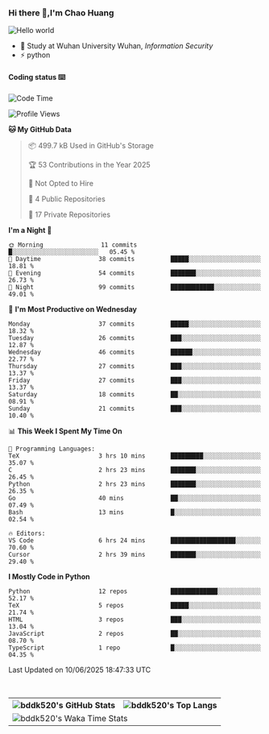### Hi there 👋,I'm Chao Huang


<img src="https://raw.githubusercontent.com/sagar-viradiya/sagar-viradiya/master/resources/banner.png" alt="Hello world">


<br/>


- 🍻  Study at Wuhan University Wuhan, _Information Security_
- ⚡  python



#### Coding status  ⌨️

<!--START_SECTION:waka-->
![Code Time](http://img.shields.io/badge/Code%20Time-845%20hrs%2013%20mins-blue)

![Profile Views](http://img.shields.io/badge/Profile%20Views-5-blue)

**🐱 My GitHub Data** 

> 📦 499.7 kB Used in GitHub's Storage 
 > 
> 🏆 53 Contributions in the Year 2025
 > 
> 🚫 Not Opted to Hire
 > 
> 📜 4 Public Repositories 
 > 
> 🔑 17 Private Repositories 
 > 
**I'm a Night 🦉** 

```text
🌞 Morning                11 commits          █░░░░░░░░░░░░░░░░░░░░░░░░   05.45 % 
🌆 Daytime                38 commits          █████░░░░░░░░░░░░░░░░░░░░   18.81 % 
🌃 Evening                54 commits          ███████░░░░░░░░░░░░░░░░░░   26.73 % 
🌙 Night                  99 commits          ████████████░░░░░░░░░░░░░   49.01 % 
```
📅 **I'm Most Productive on Wednesday** 

```text
Monday                   37 commits          █████░░░░░░░░░░░░░░░░░░░░   18.32 % 
Tuesday                  26 commits          ███░░░░░░░░░░░░░░░░░░░░░░   12.87 % 
Wednesday                46 commits          ██████░░░░░░░░░░░░░░░░░░░   22.77 % 
Thursday                 27 commits          ███░░░░░░░░░░░░░░░░░░░░░░   13.37 % 
Friday                   27 commits          ███░░░░░░░░░░░░░░░░░░░░░░   13.37 % 
Saturday                 18 commits          ██░░░░░░░░░░░░░░░░░░░░░░░   08.91 % 
Sunday                   21 commits          ███░░░░░░░░░░░░░░░░░░░░░░   10.40 % 
```


📊 **This Week I Spent My Time On** 

```text
💬 Programming Languages: 
TeX                      3 hrs 10 mins       █████████░░░░░░░░░░░░░░░░   35.07 % 
C                        2 hrs 23 mins       ███████░░░░░░░░░░░░░░░░░░   26.45 % 
Python                   2 hrs 23 mins       ███████░░░░░░░░░░░░░░░░░░   26.35 % 
Go                       40 mins             ██░░░░░░░░░░░░░░░░░░░░░░░   07.49 % 
Bash                     13 mins             █░░░░░░░░░░░░░░░░░░░░░░░░   02.54 % 

🔥 Editors: 
VS Code                  6 hrs 24 mins       ██████████████████░░░░░░░   70.60 % 
Cursor                   2 hrs 39 mins       ███████░░░░░░░░░░░░░░░░░░   29.40 % 
```

**I Mostly Code in Python** 

```text
Python                   12 repos            █████████████░░░░░░░░░░░░   52.17 % 
TeX                      5 repos             █████░░░░░░░░░░░░░░░░░░░░   21.74 % 
HTML                     3 repos             ███░░░░░░░░░░░░░░░░░░░░░░   13.04 % 
JavaScript               2 repos             ██░░░░░░░░░░░░░░░░░░░░░░░   08.70 % 
TypeScript               1 repo              █░░░░░░░░░░░░░░░░░░░░░░░░   04.35 % 
```




 Last Updated on 10/06/2025 18:47:33 UTC
<!--END_SECTION:waka-->

<br/>

<table>
  <tr>
    <th>
      <img alt="bddk520's GitHub Stats" src="https://github-readme-stats-git-masterrstaa-rickstaa.vercel.app/api?username=bddk520&show_icons=true&theme=transparent&hide_border=true" align="center" />
    </th>
    <th>
      <img alt="bddk520's Top Langs" src="https://github-readme-stats-git-masterrstaa-rickstaa.vercel.app/api/top-langs/?username=bddk520&layout=compact&theme=transparent&hide_border=true&langs_count=10&hide=CMake" align="center" /> 
    </th>
  </tr>
  <tr>
    <td colspan=2>
      <img alt="bddk520's Waka Time Stats" src="https://github-readme-stats.vercel.app/api/wakatime?username=bddk&hide_border=true&layout=compact&theme=transparent&custom_title=WorkTimeThisWeek&range=last_7_days" align="center"/>
    </td>
  </tr>
</table>
